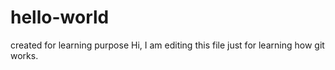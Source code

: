 # hello-world
created for learning purpose
Hi, I am editing this file just for learning how git works.
